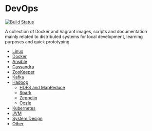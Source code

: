 # DevOps

[![Build Status][travis-image]][travis-url]

[travis-image]: https://travis-ci.org/niqdev/devops.svg?branch=master
[travis-url]: https://travis-ci.org/niqdev/devops

A collection of Docker and Vagrant images, scripts and documentation mainly related to distributed systems for local development, learning purposes and quick prototyping.

* [Linux](https://niqdev.github.io/devops/linux)
* [Docker](https://niqdev.github.io/devops/docker) 
* [Ansible](https://niqdev.github.io/devops/ansible)
* [Cassandra](https://niqdev.github.io/devops/cassandra)
* [ZooKeeper](https://niqdev.github.io/devops/zookeeper)
* [Kafka](https://niqdev.github.io/devops/kafka)
* [Hadoop](https://niqdev.github.io/devops/hadoop)
  * [HDFS and MapReduce](https://niqdev.github.io/devops/hadoop/#hdfs-and-mapreduce)
  * [Spark](https://niqdev.github.io/devops/hadoop/#spark)
  * [Zeppelin](https://niqdev.github.io/devops/hadoop/#zeppelin)
  * [Oozie](https://niqdev.github.io/devops/hadoop/#oozie)
* [Kubernetes](https://niqdev.github.io/devops/kubernetes)
* [JVM](https://niqdev.github.io/devops/jvm)
* [System Design](https://niqdev.github.io/devops/system-design)
* [Other](https://niqdev.github.io/devops/other)
